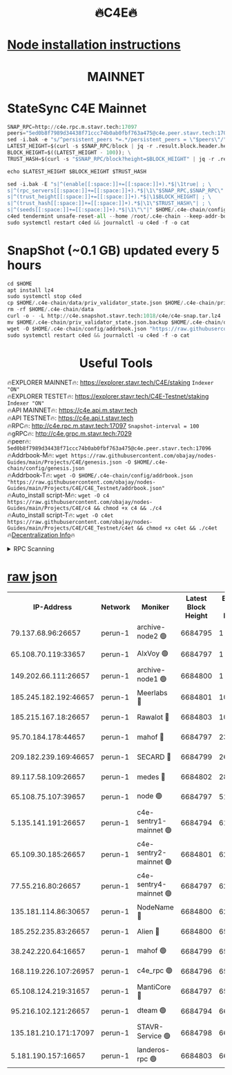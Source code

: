 <h1 align="center"> 🔥C4E🔥</h1>

[Node installation instructions](https://github.com/obajay/nodes-Guides/tree/main/Projects/C4E)
=

<h1 align="center"> MAINNET</h1>

# StateSync C4E Mainnet
```python
SNAP_RPC=http://c4e.rpc.m.stavr.tech:17097
peers="5ed0b8f7989d34438f71ccc74b0ab0fbf763a475@c4e.peer.stavr.tech:17096"
sed -i.bak -e "s/^persistent_peers *=.*/persistent_peers = \"$peers\"/" $HOME/.c4e-chain/config/config.toml
LATEST_HEIGHT=$(curl -s $SNAP_RPC/block | jq -r .result.block.header.height); \
BLOCK_HEIGHT=$((LATEST_HEIGHT - 100)); \
TRUST_HASH=$(curl -s "$SNAP_RPC/block?height=$BLOCK_HEIGHT" | jq -r .result.block_id.hash)

echo $LATEST_HEIGHT $BLOCK_HEIGHT $TRUST_HASH

sed -i.bak -E "s|^(enable[[:space:]]+=[[:space:]]+).*$|\1true| ; \
s|^(rpc_servers[[:space:]]+=[[:space:]]+).*$|\1\"$SNAP_RPC,$SNAP_RPC\"| ; \
s|^(trust_height[[:space:]]+=[[:space:]]+).*$|\1$BLOCK_HEIGHT| ; \
s|^(trust_hash[[:space:]]+=[[:space:]]+).*$|\1\"$TRUST_HASH\"| ; \
s|^(seeds[[:space:]]+=[[:space:]]+).*$|\1\"\"|" $HOME/.c4e-chain/config/config.toml
c4ed tendermint unsafe-reset-all --home /root/.c4e-chain --keep-addr-book
sudo systemctl restart c4ed && journalctl -u c4ed -f -o cat
```
# SnapShot (~0.1 GB) updated every 5 hours
```python
cd $HOME
apt install lz4
sudo systemctl stop c4ed
cp $HOME/.c4e-chain/data/priv_validator_state.json $HOME/.c4e-chain/priv_validator_state.json.backup
rm -rf $HOME/.c4e-chain/data
curl -o - -L http://c4e.snapshot.stavr.tech:1018/c4e/c4e-snap.tar.lz4 | lz4 -c -d - | tar -x -C $HOME/.c4e-chain --strip-components 2
mv $HOME/.c4e-chain/priv_validator_state.json.backup $HOME/.c4e-chain/data/priv_validator_state.json
wget -O $HOME/.c4e-chain/config/addrbook.json "https://raw.githubusercontent.com/obajay/nodes-Guides/main/Projects/C4E/addrbook.json"
sudo systemctl restart c4ed && journalctl -u c4ed -f -o cat
```
 <h1 align="center"> Useful Tools</h1>

🔥EXPLORER MAINNET🔥:  https://explorer.stavr.tech/C4E/staking            `Indexer "ON"` \
🔥EXPLORER TESTET🔥:   https://explorer.stavr.tech/C4E-Testnet/staking     `Indexer "ON"` \
🔥API MAINNET🔥:       https://c4e.api.m.stavr.tech \
🔥API TESTNET🔥:       https://c4e.api.t.stavr.tech \
🔥RPC🔥:               http://c4e.rpc.m.stavr.tech:17097                  `Snapshot-interval = 100` \
🔥gRPC🔥:              http://c4e.grpc.m.stavr.tech:7029 \
🔥peer🔥:              `5ed0b8f7989d34438f71ccc74b0ab0fbf763a475@c4e.peer.stavr.tech:17096` \
🔥Addrbook-M🔥:    ```wget https://raw.githubusercontent.com/obajay/nodes-Guides/main/Projects/C4E/genesis.json -O $HOME/.c4e-chain/config/genesis.json``` \
🔥Addrbook-T🔥:    ```wget -O $HOME/.c4e-chain/config/addrbook.json "https://raw.githubusercontent.com/obajay/nodes-Guides/main/Projects/C4E/C4E_Testnet/addrbook.json"``` \
🔥Auto_install script-M🔥: ```wget -O c4 https://raw.githubusercontent.com/obajay/nodes-Guides/main/Projects/C4E/c4 && chmod +x c4 && ./c4``` \
🔥Auto_install script-T🔥: ```wget -O c4et https://raw.githubusercontent.com/obajay/nodes-Guides/main/Projects/C4E/C4E_Testnet/c4et && chmod +x c4et && ./c4et``` \
🔥[Decentralization Info](https://github.com/obajay/StateSync-snapshots/tree/main/Projects/C4E/Decentralization)🔥




<details>
<summary>RPC Scanning</summary>

<h2 align="center"> We scan nodes in real time every 4 hours. And we provide the final result of RPC endpoints.
We cannot influence the operation of these nodes in any way. </h2>


```python
If Voting Power is higher than 0 --> then the Node is a validator of the network and may be subject to attack and be a potential threat to the chain.
```
```python
We marked such validators with a red symbol
```

</details>

[raw json](https://rpc-check.c4e.stavr.tech/c4e/rpc-c4e-result.json)
=



<table><tr><th>IP-Address</th><th>Network</th><th>Moniker</th><th>Latest Block Height</th><th>Earliest Block Height</th><th>Catching Up</th><th>Tx Index</th><th>Voting Power</th><th>Scan Time</th></tr><tr><td>79.137.68.96:26657</td><td>perun-1</td><td>archive-node2 🟢</td><td>6684795</td><td>1</td><td>False</td><td>on</td><td>0</td><td>2024-01-11T12:14:08.090623600UTC</td></tr><tr><td>65.108.70.119:33657</td><td>perun-1</td><td>AlxVoy 🟢</td><td>6684797</td><td>1</td><td>False</td><td>on</td><td>0</td><td>2024-01-11T12:14:22.167158875UTC</td></tr><tr><td>149.202.66.111:26657</td><td>perun-1</td><td>archive-node1 🟢</td><td>6684800</td><td>1</td><td>False</td><td>on</td><td>0</td><td>2024-01-11T12:14:38.326468902UTC</td></tr><tr><td>185.245.182.192:46657</td><td>perun-1</td><td>Meerlabs 🔴</td><td>6684801</td><td>1051501</td><td>False</td><td>on</td><td>527310</td><td>2024-01-11T12:14:44.018111903UTC</td></tr><tr><td>185.215.167.18:26657</td><td>perun-1</td><td>Rawalot 🔴</td><td>6684803</td><td>1090501</td><td>False</td><td>on</td><td>701423</td><td>2024-01-11T12:14:55.766144725UTC</td></tr><tr><td>95.70.184.178:44657</td><td>perun-1</td><td>mahof 🔴</td><td>6684797</td><td>2342001</td><td>False</td><td>off</td><td>1862169</td><td>2024-01-11T12:14:21.516250625UTC</td></tr><tr><td>209.182.239.169:46657</td><td>perun-1</td><td>SECARD 🔴</td><td>6684799</td><td>2616101</td><td>False</td><td>off</td><td>1136703</td><td>2024-01-11T12:14:35.621499266UTC</td></tr><tr><td>89.117.58.109:26657</td><td>perun-1</td><td>medes 🔴</td><td>6684802</td><td>2826001</td><td>False</td><td>off</td><td>1484927</td><td>2024-01-11T12:14:50.903271054UTC</td></tr><tr><td>65.108.75.107:39657</td><td>perun-1</td><td>node 🟢</td><td>6684797</td><td>5198801</td><td>False</td><td>on</td><td>0</td><td>2024-01-11T12:14:24.604082488UTC</td></tr><tr><td>5.135.141.191:26657</td><td>perun-1</td><td>c4e-sentry1-mainnet 🟢</td><td>6684794</td><td>6198001</td><td>False</td><td>on</td><td>0</td><td>2024-01-11T12:14:07.446604532UTC</td></tr><tr><td>65.109.30.185:26657</td><td>perun-1</td><td>c4e-sentry2-mainnet 🟢</td><td>6684801</td><td>6238301</td><td>False</td><td>on</td><td>0</td><td>2024-01-11T12:14:43.636122928UTC</td></tr><tr><td>77.55.216.80:26657</td><td>perun-1</td><td>c4e-sentry4-mainnet 🟢</td><td>6684797</td><td>6241001</td><td>False</td><td>on</td><td>0</td><td>2024-01-11T12:14:21.853158954UTC</td></tr><tr><td>135.181.114.86:30657</td><td>perun-1</td><td>NodeName 🔴</td><td>6684800</td><td>6284301</td><td>False</td><td>off</td><td>140495</td><td>2024-01-11T12:14:38.705770049UTC</td></tr><tr><td>185.252.235.83:26657</td><td>perun-1</td><td>Alien 🔴</td><td>6684800</td><td>6502501</td><td>False</td><td>on</td><td>1136703</td><td>2024-01-11T12:14:39.057803548UTC</td></tr><tr><td>38.242.220.64:16657</td><td>perun-1</td><td>mahof 🟢</td><td>6684799</td><td>6545801</td><td>False</td><td>off</td><td>0</td><td>2024-01-11T12:14:35.955147023UTC</td></tr><tr><td>168.119.226.107:26957</td><td>perun-1</td><td>c4e_rpc 🟢</td><td>6684796</td><td>6584796</td><td>False</td><td>on</td><td>0</td><td>2024-01-11T12:14:14.573344502UTC</td></tr><tr><td>65.108.124.219:31657</td><td>perun-1</td><td>MantiCore 🔴</td><td>6684797</td><td>6584797</td><td>False</td><td>off</td><td>193269</td><td>2024-01-11T12:14:21.110030430UTC</td></tr><tr><td>95.216.102.121:26657</td><td>perun-1</td><td>dteam 🟢</td><td>6684794</td><td>6670501</td><td>False</td><td>on</td><td>0</td><td>2024-01-11T12:14:07.789007841UTC</td></tr><tr><td>135.181.210.171:17097</td><td>perun-1</td><td>STAVR-Service 🟢</td><td>6684798</td><td>6682001</td><td>False</td><td>on</td><td>0</td><td>2024-01-11T12:14:27.005213332UTC</td></tr><tr><td>5.181.190.157:16657</td><td>perun-1</td><td>landeros-rpc 🟢</td><td>6684803</td><td>6682001</td><td>False</td><td>on</td><td>0</td><td>2024-01-11T12:14:55.416633315UTC</td></tr></table>
